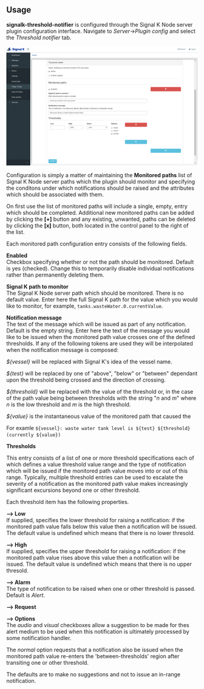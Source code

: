 ## Usage

 __signalk-threshold-notifier__ is configured through the Signal K Node server
plugin configuration interface.
Navigate to _Server_->_Plugin config_ and select the _Threshold notifier_ tab.

![Configuration panel](readme/screenshot.png)

Configuration is simply a matter of maintaining the __Monitored paths__ list
of Signal K Node server paths which the plugin should monitor and specifying
the conditons under which notifications should be raised and the attributes
which should be associated with them.

On first use the list of monitored paths will include a single, empty, entry
which should be completed.
Additional new monitored paths can be added by clicking the __[+]__ button and
any existing, unwanted, paths can be deleted by clicking the __[x]__ button,
both located in the control panel to the right of the list. 

Each monitored path configuration entry consists of the following fields.

__Enabled__  
Checkbox specifying whether or not the path should be monitored.
Default is yes (checked).
Change this to temporarily disable individual notifications rather than
permanently deleting them.

__Signal K path to monitor__  
The Signal K Node server path which should be monitored.
There is no default value.
Enter here the full Signal K path for the value which you would like to
monitor, for example, `tanks.wasteWater.0.currentValue`.

__Notification message__  
The text of the message which will be issued as part of any notification.
Default is the empty string.
Enter here the text of the message you would like to be issued when the
monitored path value crosses one of the defined thresholds.
If any of the following tokens are used they will be interpolated when the
notification message is composed:

_${vessel}_ will be replaced with Signal K's idea of the vessel name.

_${test}_ will be replaced by one of "above", "below" or "between"
dependant upon the threshold being crossed and the direction of crossing.

_${threshold}_ will be replaced with the value of the threshold or, in the
case of the path value being between thresholds with the string "_n_ and _m_"
where _n_ is the low threshold and _m_ is the high threshold.

_${value}_ is the instantaneous value of the monitored path that caused the

For examle `${vessel}: waste water tank level is ${test} ${threshold} (currently ${value})`

__Thresholds__

This entry consists of a list of one or more threshold specifications each of
which defines a value threshold value range and the type of notification which
will be issued if the monitored path value moves into or out of this range.
Typically, multiple threshold entries can be used to escalate the severity of
a notification as the monitored path value makes increasingly significant
excursions beyond one or other threshold. 

Each threshold item has the following properties.

__--> Low__  
If supplied, specifies the lower threshold for raising a notification: if
the monitored path value falls below this value then a notification will
be issued.
The default value is undefined which means that there is no lower
thresold.

__--> High__  
If supplied, specifies the upper threshold for raising a notification: if
the monitored path value rises above this value then a notification will
be issued.
The default value is undefined which means that there is no upper
thresold.

__--> Alarm__  
The type of notification to be raised when one or other threshold is
passed.
Default is _Alert_.

__--> Request__  

__--> Options__  
The _audio_ and _visual_ checkboxes allow a suggestion to be made for thes
alert medium to be used when this notification is ultimately processed by
some notification handler.

The _normal_ option requests that a notification also be issued when the
monitored path value re-enters the 'between-thresholds' region after
transiting one or other threshold.

The defaults are to make no suggestions and not to issue an in-range
notification.
